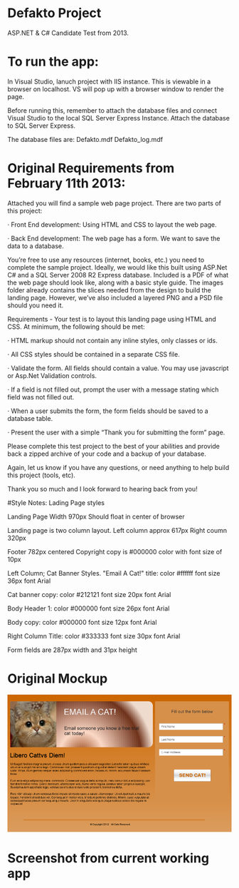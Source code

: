 # Defakto Project

ASP.NET & C# Candidate Test from 2013. 

# To run the app:
In Visual Studio, lanuch project with IIS instance. This is viewable in a browser on localhost.
VS will pop up with a browser window to render the page.

Before running this, remember to attach the database files and connect Visual Studio to the local SQL Server Express Instance. 
Attach the database to SQL Server Express. 

The database files are:
Defakto.mdf
Defakto_log.mdf

# Original Requirements from February 11th 2013:

Attached you will find a sample web page project. There are two parts of this project:

·             Front End development: Using HTML and CSS to layout the web page.

·             Back End development: The web page has a form.  We want to save the data to a database.

You’re free to use any resources (internet, books, etc.) you need to complete the sample project. Ideally, we would like this built using ASP.Net C# and a SQL Server 2008 R2 Express database. 
Included is a PDF of what the web page should look like, along with a basic style guide. The images folder already contains the slices needed from the design to build the landing page. 
However, we’ve also included a layered PNG and a PSD file should you need it.

Requirements - Your test is to layout this landing page using HTML and CSS. At minimum, the following should be met:

·         HTML markup should not contain any inline styles, only classes or ids.

·         All CSS styles should be contained in a separate CSS file.

·         Validate the form.  All fields should contain a value. You may use javascript or Asp.Net Validation controls.

·         If a field is not filled out, prompt the user with a message stating which field was not filled out.

·         When a user submits the form, the form fields should be saved to a database table.

·         Present the user with a simple “Thank you for submitting the form” page.

Please complete this test project to the best of your abilities and provide back a zipped archive of your code and a backup of your database.

Again, let us know if you have any questions, or need anything to help build this project (tools, etc).

Thank you so much and I look forward to hearing back from you!

#Style Notes:
Lading Page styles

Landing Page Width 970px
Should float in center of browser

Landing page is two column layout.
Left column approx 617px
Right coumn 320px

Footer 782px centered
Copyright copy is #000000 color with font size of 10px

Left Column;
Cat Banner Styles.
"Email A Cat!" title:
	color #ffffff
	font size 36px
	font Arial

Cat banner copy:
	color #212121
	font size 20px
	font Arial

Body Header 1:
	color #000000
	font size 26px
	font Arial

Body copy:
	color #000000
	font size 12px
	font Arial


Right Column Title:
	color #333333
	font size 30px
	font Arial

Form fields are 287px width and 31px height

# Original Mockup
![Screenshot](https://github.com/Mattnosekai/Defakto_Project/blob/main/Mockup.png)

# Screenshot from current working app
